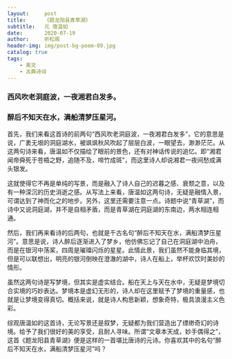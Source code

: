 ```yaml
---
layout:     post
title:      《题龙阳县青草湖》
subtitle:   元 唐温如
date:       2020-07-19
author:     听松阁
header-img: img/post-bg-poem-09.jpg
catalog: true
tags:
    - 美文
    - 古典诗词
---
```


### 西风吹老洞庭波，一夜湘君白发多。

### 醉后不知天在水，满船清梦压星河。


首先，我们来看这首诗的前两句“西风吹老洞庭波，一夜湘君白发多”，它的意思是说，广袤无垠的洞庭湖水，被飒飒秋风吹起了层层白波，一眼望去，渺渺茫茫。从这两句诗来看，唐温如不仅描绘了眼前的景色，还有对神话传说的追忆。即“湘君闻帝舜死于苍梧之野，追随不及，啼竹成斑”，而这里诗人却说湘君一夜间愁成满头银发。


这就使得它不再是单纯的写景，而是融入了诗人自己的迟暮之感、衰颓之意，以及有一种深沉的历史消逝之感。从写法上来看，唐温如这两句诗，无疑是融情入景，可谓达到了神而化之的地步。另外，这里还需要注意一点。诗题中说“青草湖”，而诗中又说洞庭湖，并不是自相矛盾，而是青草湖在洞庭湖的东南边，两水相连相通。

然后，我们再来看诗的后两句，也就是千古名句“醉后不知天在水，满船清梦压星河”。意思是说，诗人醉后逐渐进入了梦乡，他仿佛忘记了自己在洞庭湖中泊舟，而是在银河中荡桨，四周是璀璨闪烁的星星。此情此景，我们虽然不能身临其境，但是可以联想出，明亮的银河倒映在澄澈的湖中，诗人在船上，举杯欢饮时美妙的情形。


虽然这两句诗是写梦境，但其实是虚实结合。船在天上与天在水中，无疑是梦境切合实境的巧妙表达。梦境本是虚幻无形的，诗人却在这里赋予了梦境的重量感，也就是让梦境变得真切。概括来说，就是诗人构思新颖，想象奇特，极具浪漫主义色彩。

综观唐温如的这首诗，无论写景还是叙梦，无疑都为我们营造出了缥缈奇幻的诗境。给予了我们很好的美的享受，且耐人寻味。所谓“文章本天成，妙手偶得之”，这首《题龙阳县青草湖》便是这样的一首堪比唐诗的元诗。你喜欢其中的名句“醉后不知天在水，满船清梦压星河”吗？

